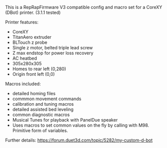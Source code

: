 This is a RepRapFirmware V3 compatible config and macro set for a CoreXY (DBot) printer. (3.1.1 tested)

Printer features:
- CoreXY
- TitanAero extruder
- BLTouch z probe
- Single z motor, belted triple lead screw
- Z max endstop for power loss recovery
- AC heatbed
- 305x280x305
- Homes to rear left (0,280)
- Origin front left (0,0)

Macros included:
- detailed homing files
- commmon movement commands
- calibration and tuning macros
- detailed assisted bed leveling
- common diagnostic macros
- Musical Tunes for playback with PanelDue speaker
- Uses macros to set common values on the fly by calling with M98. Primitive form of variables.

Further details: https://forum.duet3d.com/topic/5282/my-custom-d-bot
